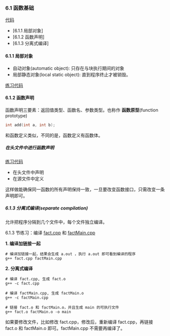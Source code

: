### 6.1 函数基础

[代码](../../chapter_6/section_1/6.1.cpp)

- [6.1.1 局部对象]
- [6.1.2 函数声明]
- [6.1.3 分离式编译]

#### 6.1.1 局部对象

- 自动对象(automatic object): 只存在与块执行期间的对象
- 局部静态对象(local static object): 直到程序终止才被销毁。

[练习代码](../../chapter_6/section_1/6.1.1.cpp)

#### 6.1.2 函数声明

函数声明三要素：返回值类型、函数名、参数类型。也称作 **函数原型**(function prototype)
```c++
int add(int a, int b);
```
和函数定义类似，不同的是，函数定义有函数体。

##### 在头文件中进行函数声明
[练习代码](../../chapter_6/section_1/6.1.2.cpp)

- 在头文件中声明
- 在源文件中定义

这样做能确保同一函数的所有声明保持一致，一旦要改变函数接口，只需改变一条声明即可。

##### 6.1.3 分离式编译(separate compilation)

允许把程序分隔到几个文件中，每个文件独立编译。

6.1.3 节练习：编译 [fact.cpp](../../chapter_6/section_1/fact.cpp) 和 [factMain.cpp](../../chapter_6/section_1/factMain.cpp)

**1. 编译加链接一起**
```shell
# 编译加链接一起，结果会生成 a.out ，执行 a.out 即可看到编译的程序
g++ fact.cpp factMain.cpp 
```

**2. 分离式编译**
```shell
# 编译 fact.cpp, 生成 fact.o
g++ -c fact.cpp

# 编译 factMain.cpp, 生成 factMain.o
g++ -c factMain.cpp

# 链接 fact.o 和 factMain.o，并且生成 main 的可执行文件
g++ fact.o factMain.o -o main
```
如果要修改文件，比如修改 fact.cpp，修改后，重新编译 fact.cpp，再链接 fact.o 和 factMain.o 即可。factMain.cpp 不需要再编译了。

